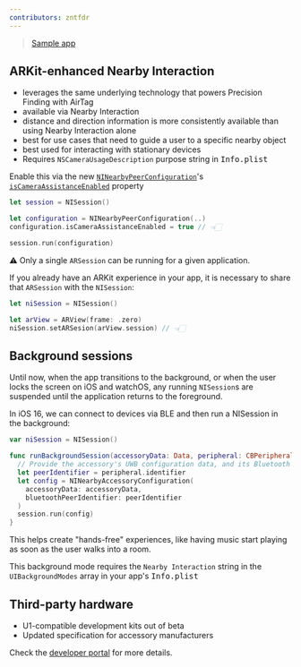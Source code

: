 ```yaml
---
contributors: zntfdr
---
```


> [Sample app](https://developer.apple.com/documentation/nearbyinteraction/finding_stationary_objects_with_precision)

## ARKit-enhanced Nearby Interaction 

- leverages the same underlying technology that powers Precision Finding with AirTag
- available via Nearby Interaction
- distance and direction information is more consistently available than using Nearby Interaction alone
- best for use cases that need to guide a user to a specific nearby object
- best used for interacting with stationary devices
- Requires `NSCameraUsageDescription` purpose string in <kbd>Info.plist</kbd>

Enable this via the new [`NINearbyPeerConfiguration`][NINearbyPeerConfiguration]'s [`isCameraAssistanceEnabled`][isCameraAssistanceEnabled] property

```swift
let session = NISession()

let configuration = NINearbyPeerConfiguration(..)
configuration.isCameraAssistanceEnabled = true // 👈🏻

session.run(configuration)
```

⚠️ Only a single `ARSession` can be running for a given application.

If you already have an ARKit experience in your app, it is necessary to share that `ARSession` with the `NISession`:

```swift
let niSession = NISession()

let arView = ARView(frame: .zero)
niSession.setARSesion(arView.session) // 👈🏻
```

## Background sessions

Until now, when the app transitions to the background, or when the user locks the screen on iOS and watchOS, any running `NISession`s are suspended until the application returns to the foreground.

In iOS 16, we can connect to devices via BLE and then run a NISession in the background:

```swift
var niSession = NISession()

func runBackgroundSession(accessoryData: Data, peripheral: CBPeripheral) {
  // Provide the accessory's UWB configuration data, and its Bluetooth peer identifier
  let peerIdentifier = peripheral.identifier
  let config = NINearbyAccessoryConfiguration(
    accessoryData: accessoryData,
    bluetoothPeerIdentifier: peerIdentifier
  )
  session.run(config)
}
```

This helps create "hands-free" experiences, like having music start playing as soon as the user walks into a room.

This background mode requires the `Nearby Interaction` string in the `UIBackgroundModes` array in your app's <kbd>Info.plist</kbd>

## Third-party hardware

- U1-compatible development kits out of beta
- Updated specification for accessory manufacturers

Check the [developer portal][ni] for more details.

[NINearbyPeerConfiguration]: https://developer.apple.com/documentation/nearbyinteraction/ninearbypeerconfiguration
[isCameraAssistanceEnabled]: https://developer.apple.com/documentation/nearbyinteraction/ninearbypeerconfiguration/4013050-iscameraassistanceenabled
[ni]: https://developer.apple.com/nearby-interaction